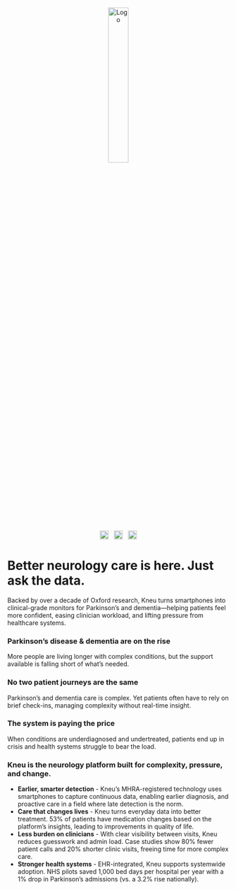 <!-- LOGO -->
<br />
<p align="center">
  <a href="https://kneu.com"><img src="https://assets.kneu.com/images/kneu/logo-secondary-forest-kneu.png" alt="Logo" width="30%"></a>
  <br/>
</p>
<p align="center">
<a href="https://kneu.com"><img src="https://raw.githubusercontent.com/FortAwesome/Font-Awesome/6.x/svgs/solid/globe.svg" width="20" height="20"></a>
&nbsp;
<a href="https://www.linkedin.com/company/neu-health/"><img src="https://raw.githubusercontent.com/FortAwesome/Font-Awesome/6.x/svgs/brands/linkedin.svg" width="20" height="20"></a>
&nbsp;
<a href="https://x.com/neu_health"><img src="https://raw.githubusercontent.com/FortAwesome/Font-Awesome/6.x/svgs/brands/x-twitter.svg" width="20" height="20"></a>
</p>

<h1>Better neurology care is here. Just ask the data.</h1>

Backed by over a decade of Oxford research, Kneu turns smartphones into clinical-grade monitors for Parkinson’s and dementia—helping patients feel more confident, easing clinician workload, and lifting pressure from healthcare systems.

### Parkinson’s disease & dementia are on the rise

More people are living longer with complex conditions, but the support available is falling short of what’s needed.

### No two patient journeys are the same

Parkinson’s and dementia care is complex. Yet patients often have to rely on brief check-ins, managing complexity without real-time insight.

### The system is paying the price

When conditions are underdiagnosed and undertreated, patients end up in crisis and health systems struggle to bear the load.

### Kneu is the neurology platform built for complexity, pressure, and change.

* **Earlier, smarter detection** - Kneu’s MHRA-registered technology uses smartphones to capture continuous data, enabling earlier diagnosis, and proactive care in a field where late detection is the norm.
* **Care that changes lives** - Kneu turns everyday data into better treatment. 53% of patients have medication changes based on the platform’s insights, leading to improvements in quality of life.
* **Less burden on clinicians** - With clear visibility between visits, Kneu reduces guesswork and admin load. Case studies show 80% fewer patient calls and 20% shorter clinic visits, freeing time for more complex care.
* **Stronger health systems** - EHR-integrated, Kneu supports systemwide adoption. NHS pilots saved 1,000 bed days per hospital per year with a 1% drop in Parkinson’s admissions (vs. a 3.2% rise nationally).
